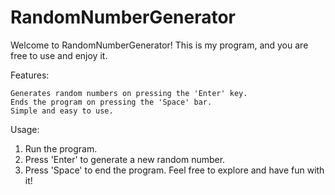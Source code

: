 # RandomNumberGenerator


Welcome to RandomNumberGenerator! This is my program, and you are free to use and enjoy it.

Features:

	Generates random numbers on pressing the 'Enter' key.
	Ends the program on pressing the 'Space' bar.
	Simple and easy to use.

Usage:
1.	Run the program.
2.	Press 'Enter' to generate a new random number.
3.	Press 'Space' to end the program.
Feel free to explore and have fun with it!